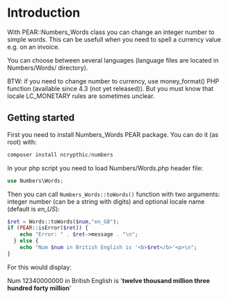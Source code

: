 Introduction
============

With PEAR::Numbers_Words class you can change an integer number
to simple words. This can be usefull when you need to spell a currency
value e.g. on an invoice.

You can choose between several languages (language files are located
in Numbers/Words/ directory).

BTW: if you need to change number to currency, use money_format()
PHP function (available since 4.3 (not yet released)). But you must
know that locale LC_MONETARY rules are sometimes unclear.

Getting started
---------------

First you need to install Numbers_Words PEAR package.
You can do it (as root) with:

```php
composer install ncrypthic/numbers
```

In your php script you need to load Numbers/Words.php header file:
```php
use Numbers\Words;
```

Then you can call ```Numbers_Words::toWords()``` function with two
arguments: integer number (can be a string with digits) and
optional locale name (default is *en_US*):

```php
$ret = Words::toWords($num,"en_GB");
if (PEAR::isError($ret)) {
    echo "Error: " . $ret->message . "\n";
  } else {
    echo "Num $num in British English is '<b>$ret</b>'<p>\n";
}
```

For  this would display:

Num 12340000000 in British English is '<b>twelve thousand million three hundred forty million</b>'<p>
